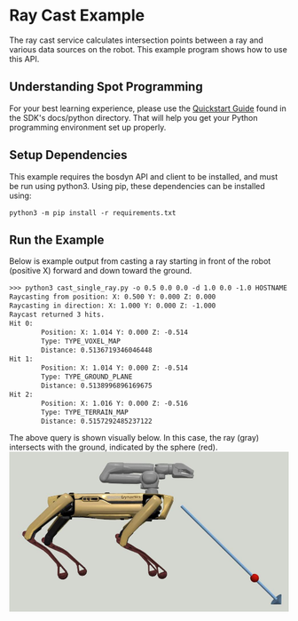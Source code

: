 <!--
Copyright (c) 2022 Boston Dynamics, Inc.  All rights reserved.

Downloading, reproducing, distributing or otherwise using the SDK Software
is subject to the terms and conditions of the Boston Dynamics Software
Development Kit License (20191101-BDSDK-SL).
-->

# Ray Cast Example

The ray cast service calculates intersection points between a ray and various data sources on the robot. This example program shows how to use this API.

## Understanding Spot Programming

For your best learning experience, please use the [Quickstart Guide](../../../docs/python/quickstart.md)
found in the SDK's docs/python directory. That will help you get your Python programming environment set up properly.

## Setup Dependencies

This example requires the bosdyn API and client to be installed, and must be run using python3. Using pip, these dependencies can be installed using:

```shell
python3 -m pip install -r requirements.txt
```

## Run the Example

Below is example output from casting a ray starting in front of the robot (positive X) forward and down toward the ground.

```shell
>>> python3 cast_single_ray.py -o 0.5 0.0 0.0 -d 1.0 0.0 -1.0 HOSTNAME
Raycasting from position: X: 0.500 Y: 0.000 Z: 0.000
Raycasting in direction: X: 1.000 Y: 0.000 Z: -1.000
Raycast returned 3 hits.
Hit 0:
        Position: X: 1.014 Y: 0.000 Z: -0.514
        Type: TYPE_VOXEL_MAP
        Distance: 0.5136719346046448
Hit 1:
        Position: X: 1.014 Y: 0.000 Z: -0.514
        Type: TYPE_GROUND_PLANE
        Distance: 0.5138996896169675
Hit 2:
        Position: X: 1.016 Y: 0.000 Z: -0.516
        Type: TYPE_TERRAIN_MAP
        Distance: 0.5157292485237122
```

The above query is shown visually below. In this case, the ray (gray) intersects with the ground, indicated by the sphere (red).
![Ray Cast Example Image](ray_cast.jpg)
